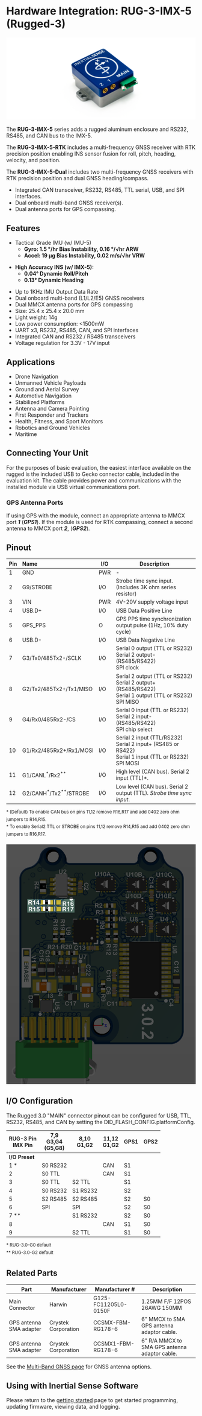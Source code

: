 # Hardware Integration: RUG-3-IMX-5 (Rugged-3)

<center>

![uINS_rugged_thumb](../images/RUG-3.0-G2.png)

</center>

The **RUG-3-IMX-5** series adds a rugged aluminum enclosure and RS232, RS485, and CAN bus to the IMX-5. 

The **RUG-3-IMX-5-RTK** includes a multi-frequency GNSS receiver with RTK precision position enabling INS sensor fusion for roll, pitch, heading, velocity, and position. 

The **RUG-3-IMX-5-Dual** includes two multi-frequency GNSS receivers with RTK precision position and dual GNSS heading/compass. 

- Integrated CAN transceiver, RS232, RS485, TTL serial, USB, and SPI interfaces.
- Dual onboard multi-band GNSS receiver(s).
- Dual antenna ports for GPS compassing.

## Features

- Tactical Grade IMU (w/ IMU-5)
  - **Gyro: 1.5 °/hr Bias Instability, 0.16 °/√hr ARW**
  - **Accel: 19 µg Bias Instability, 0.02 m/s/√hr VRW**
* **High Accuracy INS (w/ IMX-5):**
  - **0.04° Dynamic Roll/Pitch** 
  - **0.13° Dynamic Heading**
- Up to 1KHz IMU Output Data Rate
- Dual onboard multi-band (L1/L2/E5) GNSS receivers
- Dual MMCX antenna ports for GPS compassing
- Size: 25.4 x 25.4 x 20.0 mm
- Light weight: 14g
- Low power consumption: <1500mW
- UART x3, RS232, RS485, CAN, and SPI interfaces
- Integrated CAN and RS232 / RS485 transceivers
- Voltage regulation for 3.3V - 17V input

## Applications

- Drone Navigation
- Unmanned Vehicle Payloads
- Ground and Aerial Survey
- Automotive Navigation
- Stabilized Platforms
- Antenna and Camera Pointing
- First Responder and Trackers
- Health, Fitness, and Sport Monitors
- Robotics and Ground Vehicles
- Maritime

## Connecting Your Unit

For the purposes of basic evaluation, the easiest interface available on the rugged is the included USB to Gecko connector cable, included in the evaluation kit. The cable provides power and communications with the installed module via USB virtual communications port.

### GPS Antenna Ports

If using GPS with the module, connect an appropriate antenna to MMCX port ***1*** (***GPS1***).  If the module is used for RTK compassing, connect a second antenna to MMCX port ***2***, (***GPS2***).  

## Pinout

| Pin  | Name                                        | I/O  | Description                                                  |
| ---- | :------------------------------------------ | ---- | ------------------------------------------------------------ |
| 1    | GND                                         | PWR  | -                                                            |
| 2    | G9/STROBE                                   | I/O  | Strobe time sync input.  (Includes 3K ohm series resistor)   |
| 3    | VIN                                         | PWR  | 4V-20V supply voltage input                                  |
| 4    | USB.D+                                      | I/O  | USB Data Positive Line                                       |
| 5    | GPS_PPS                                     | O    | GPS PPS time synchronization output pulse (1Hz, 10% duty cycle) |
| 6    | USB.D-                                      | I/O  | USB Data Negative Line                                       |
| 7    | G3/Tx0/485Tx2-/SCLK                         | I/O  | Serial 0 output (TTL or RS232)<br/>Serial 2 output- (RS485/RS422)<br/>SPI clock |
| 8    | G2/Tx2/485Tx2+/Tx1/MISO                     | I/O  | Serial 2 output (TTL or RS232)<br/>Serial 2 output+ (RS485/RS422)<br/>Serial 1 output (TTL or RS232)<br/>SPI MISO |
| 9    | G4/Rx0/485Rx2-/CS                           | I/O  | Serial 0 input (TTL or RS232)<br/>Serial 2 input- (RS485/RS422)<br/>SPI chip select |
| 10   | G1/Rx2/485Rx2+/Rx1/MOSI                     | I/O  | Serial 2 input (TTL/RS232)<br/>Serial 2 input+ (RS485 or RS422)<br/>Serial 1 input (TTL or RS232)<br/>SPI MOSI |
| 11   | G1/CANL<sup>*</sup>/Rx2<sup>**</sup>        | I/O  | High level (CAN bus). Serial 2 input (TTL)*.                 |
| 12   | G2/CANH<sup>*</sup>/Tx2<sup>**</sup>/STROBE | I/O  | Low level (CAN bus). Serial 2 output (TTL)*. Strobe time sync input*. |

<sup>* (Default) To enable CAN bus on pins 11,12 remove R16,R17 and add 0402 zero ohm jumpers to R14,R15.<br/>* To enable Serial2 TTL or STROBE on pins 11,12 remove R14,R15 and add 0402 zero ohm jumpers to R16,R17.</sup>

![Rugged-3 Pin 11,12 SMT Jumpers](images/rug3_can_ser2_jumpers.png)

## I/O Configuration

The Rugged 3.0 "MAIN" connector pinout can be configured for USB, TTL, RS232, RS485, and CAN by setting the DID_FLASH_CONFIG.platformConfig.

| RUG-3 Pin<br/>IMX Pin | 7,9<br/>G3,G4<br/>(G5,G8) | 8,10<br/>G1,G2 | 11,12<br/>G1,G2 | GPS1 | GPS2 |
| --------------------- | ------------------------- | -------------- | --------------- | ---- | ---- |
| **I/O Preset**        |                           |                |                 |      |      |
| 1 *                   | S0 RS232                  |                | CAN             | S1   |      |
| 2                     | S0 TTL                    |                | CAN             | S1   |      |
| 3                     | S0 TTL                    | S2 TTL         |                 | S1   |      |
| 4                     | S0 RS232                  | S1 RS232       |                 | S2   |      |
| 5                     | S2 RS485                  | S2 RS485       |                 | S2   | S0   |
| 6                     | SPI                       | SPI            |                 | S2   | S0   |
| 7 **                  |                           | S1 RS232       |                 | S2   | S0   |
| 8                     |                           |                | CAN             | S1   | S0   |
| 9                     |                           | S2 TTL         |                 | S1   | S0   |

<sup>\* RUG-3.0-G0 default<br/>\** RUG-3.0-G2 default</sup>

## Related Parts

| Part                    | Manufacturer        | Manufacturer #       | Description                                   |
| ----------------------- | ------------------- | -------------------- | --------------------------------------------- |
| Main Connector          | Harwin              | G125-FC11205L0-0150F | 1.25MM F/F 12POS 26AWG 150MM                  |
| GPS antenna SMA adapter | Crystek Corporation | CCSMX-FBM-RG178-6    | 6" MMCX to SMA GPS antenna adaptor cable.     |
| GPS antenna SMA adapter | Crystek Corporation | CCSMX1-FBM-RG178-6   | 6" R/A MMCX to SMA GPS antenna adaptor cable. |

See the [Multi-Band GNSS page](../../gnss/multi_band_gnss/#multi-band-gnss-components) for GNSS antenna options.

## Using with Inertial Sense Software

Please return to the [getting started](../../getting-started/getting-started.md) page to get started programming, updating firmware, viewing data, and logging. 
